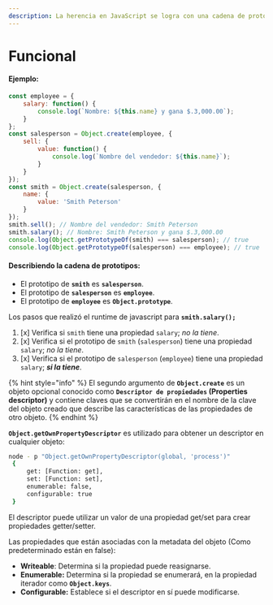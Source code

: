 ```yaml
---
description: La herencia en JavaScript se logra con una cadena de prototipos.
---
```


# Funcional

#### Ejemplo:

```javascript
const employee = {
    salary: function() {
        console.log(`Nombre: ${this.name} y gana $.3,000.00`);
    }
};
const salesperson = Object.create(employee, {
    sell: {
        value: function() {
            console.log(`Nombre del vendedor: ${this.name}`);
        }
    }
});
const smith = Object.create(salesperson, {
    name: {
        value: 'Smith Peterson'
    }
});
smith.sell(); // Nombre del vendedor: Smith Peterson 
smith.salary(); // Nombre: Smith Peterson y gana $.3,000.00
console.log(Object.getPrototypeOf(smith) === salesperson); // true
console.log(Object.getPrototypeOf(salesperson) === employee); // true
```

#### Describiendo la cadena de prototipos:

* El prototipo de **`smith`** es **`salesperson`**.
* El prototipo de **`salesperson`** es **`employee`**.
* El prototipo de **`employee`** es **`Object.prototype`**.

Los pasos que realizó el runtime de javascript para **`smith.salary();`**

1. [x] Verifica si `smith` tiene una propiedad `salary`; _no la tiene_.
2. [x] Verifica si el prototipo de `smith` \(`salesperson`\) tiene una propiedad `salary`; _no la tiene_.
3. [x] Verifica si el prototipo de `salesperson` \(`employee`\) tiene una propiedad `salary`; _**si la tiene**_.

{% hint style="info" %}
El segundo argumento de **`Object.create`** es un objeto opcional conocido como **`Descriptor de propiedades` \(Properties descriptor\)** y contiene claves que se convertirán en el nombre de la clave del objeto creado que describe las características de las propiedades de otro objeto.
{% endhint %}

**`Object.getOwnPropertyDescriptor`** es utilizado para obtener un descriptor en cualquier objeto:

```bash
node - p "Object.getOwnPropertyDescriptor(global, 'process')"
 {
     get: [Function: get],
     set: [Function: set],
     enumerable: false,
     configurable: true
 }
```

El descriptor puede utilizar un valor de una propiedad get/set para crear propiedades getter/setter.

Las propiedades que están asociadas con la metadata del objeto \(Como predeterminado están en false\):

* **Writeable**: Determina si la propiedad puede reasignarse.
* **Enumerable:**  Determina si la propiedad se enumerará, en la propiedad iterador como **`Object.keys`**.
* **Configurable:** Establece si el descriptor en sí puede modificarse.

